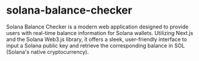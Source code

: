 # solana-balance-checker
Solana Balance Checker is a modern web application designed to provide users with real-time balance information for Solana wallets. Utilizing Next.js and the Solana Web3.js library, it offers a sleek, user-friendly interface to input a Solana public key and retrieve the corresponding balance in SOL (Solana's native cryptocurrency).
